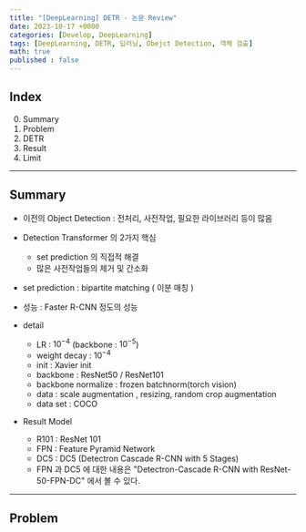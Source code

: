 ```yaml
---
title: "[DeepLearning] DETR - 논문 Review"
date: 2023-10-17 +0000
categories: [Develop, DeepLearning]
tags: [DeepLearning, DETR, 딥러닝, Obejct Detection, 객체 검출]
math: true
published : false
---
```


## Index 
0. Summary
1. Problem
2. DETR
3. Result 
4. Limit

---

## Summary

- 이전의 Object Detection : 전처리, 사전작업, 필요한 라이브러리 등이 많음

- Detection Transformer 의 2가지 핵심
    - set prediction 의 직접적 해결
    - 많은 사전작업들의 제거 및 간소화

- set prediction : bipartite matching ( 이분 매칭 )

- 성능 : Faster R-CNN 정도의 성능

- detail
    - LR : $10^{-4}$ (backbone : $10^{-5}$)
    - weight decay : $10^{-4}$
    - init : Xavier init
    - backbone : ResNet50 / ResNet101
    - backbone normalize : frozen batchnorm(torch vision)
    - data : scale augmentation , resizing, random crop augmentation
    - data set : COCO

- Result Model
    - R101 : ResNet 101 
    - FPN : Feature Pyramid Network 
    - DC5 : DC5 (Detectron Cascade R-CNN with 5 Stages)
    - FPN 과 DC5 에 대한 내용은 "Detectron-Cascade R-CNN with ResNet-50-FPN-DC" 에서 볼 수 있다.


---

## Problem




